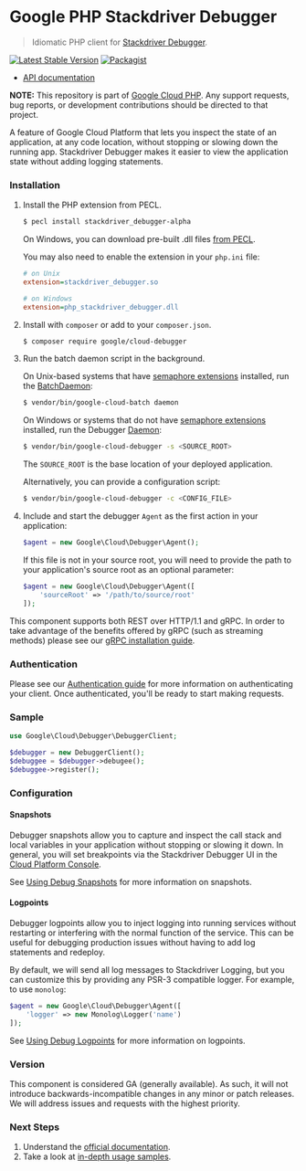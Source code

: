 # Google PHP Stackdriver Debugger

> Idiomatic PHP client for [Stackdriver Debugger](https://cloud.google.com/debugger/).

[![Latest Stable Version](https://poser.pugx.org/google/cloud-debugger/v/stable)](https://packagist.org/packages/google/cloud-debugger) [![Packagist](https://img.shields.io/packagist/dm/google/cloud-debugger.svg)](https://packagist.org/packages/google/cloud-debugger)

* [API documentation](http://googleapis.github.io/google-cloud-php/#/docs/cloud-debugger/latest)

**NOTE:** This repository is part of [Google Cloud PHP](https://github.com/googleapis/google-cloud-php). Any
support requests, bug reports, or development contributions should be directed to
that project.

A feature of Google Cloud Platform that lets you inspect the state of an application, at any code location, without
stopping or slowing down the running app. Stackdriver Debugger makes it easier to view the application state without
adding logging statements.

### Installation

1. Install the PHP extension from PECL.

    ```bash
    $ pecl install stackdriver_debugger-alpha
    ```

    On Windows, you can download pre-built .dll files [from PECL][pecl-debugger].

    You may also need to enable the extension in your `php.ini` file:

    ```ini
    # on Unix
    extension=stackdriver_debugger.so

    # on Windows
    extension=php_stackdriver_debugger.dll
    ```

1. Install with `composer` or add to your `composer.json`.

    ```bash
    $ composer require google/cloud-debugger
    ```

1. Run the batch daemon script in the background.

    On Unix-based systems that have
    [semaphore extensions][semaphore-extensions] installed, run the
    [BatchDaemon][batch-daemon]:

    ```bash
    $ vendor/bin/google-cloud-batch daemon
    ```

    On Windows or systems that do not have
    [semaphore extensions][semaphore-extensions] installed, run the Debugger
    [Daemon][debugger-daemon]:

    ```bash
    $ vendor/bin/google-cloud-debugger -s <SOURCE_ROOT>
    ```

    The `SOURCE_ROOT` is the base location of your deployed application.

    Alternatively, you can provide a configuration script:

    ```bash
    $ vendor/bin/google-cloud-debugger -c <CONFIG_FILE>
    ```

1. Include and start the debugger `Agent` as the first action in your
application:

    ```php
    $agent = new Google\Cloud\Debugger\Agent();
    ```

    If this file is not in your source root, you will need to provide the path to
    your application's source root as an optional parameter:

    ```php
    $agent = new Google\Cloud\Debugger\Agent([
        'sourceRoot' => '/path/to/source/root'
    ]);
    ```

This component supports both REST over HTTP/1.1 and gRPC. In order to take advantage of the benefits offered by gRPC (such as streaming methods)
please see our [gRPC installation guide](https://cloud.google.com/php/grpc).

### Authentication

Please see our [Authentication guide](https://github.com/googleapis/google-cloud-php/blob/main/AUTHENTICATION.md) for more information
on authenticating your client. Once authenticated, you'll be ready to start making requests.

### Sample

```php
use Google\Cloud\Debugger\DebuggerClient;

$debugger = new DebuggerClient();
$debuggee = $debugger->debugee();
$debuggee->register();
```

### Configuration

#### Snapshots

Debugger snapshots allow you to capture and inspect the call stack and local
variables in your application without stopping or slowing it down. In general,
you will set breakpoints via the Stackdriver Debugger UI in the
[Cloud Platform Console][debugger-console].

See [Using Debug Snapshots][using-debug-snapshots] for more information on
snapshots.

#### Logpoints

Debugger logpoints allow you to inject logging into running services without
restarting or interfering with the normal function of the service. This can be
useful for debugging production issues without having to add log statements and
redeploy.

By default, we will send all log messages to Stackdriver Logging, but you can
customize this by providing any PSR-3 compatible logger. For example, to use
`monolog`:

```php
$agent = new Google\Cloud\Debugger\Agent([
    'logger' => new Monolog\Logger('name')
]);
```
See [Using Debug Logpoints][using-debug-logpoints] for more information on
logpoints.

### Version

This component is considered GA (generally available). As such, it will not introduce backwards-incompatible changes in
any minor or patch releases. We will address issues and requests with the highest priority.

### Next Steps

1. Understand the [official documentation][official-documentation].
2. Take a look at [in-depth usage samples][usage-samples].

[semaphore-extensions]: http://php.net/manual/en/book.sem.php
[batch-daemon]: https://github.com/googleapis/google-cloud-php/blob/main/src/Core/Batch/BatchDaemon.php
[debugger-daemon]: http://googleapis.github.io/google-cloud-php/#/docs/cloud-debugger/main/debugger/daemon
[pecl-debugger]: https://pecl.php.net/package/stackdriver_debugger
[debugger-console]: https://console.cloud.google.com/debug
[using-debug-snapshots]: https://cloud.google.com/debugger/docs/debugging
[using-debug-logpoints]: https://cloud.google.com/debugger/docs/logpoints
[official-documentation]: https://cloud.google.com/debugger/docs/
[usage-samples]: https://github.com/GoogleCloudPlatform/php-docs-samples/tree/master/debugger
